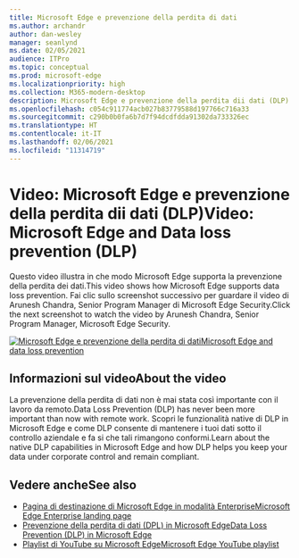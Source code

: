 ```yaml
---
title: Microsoft Edge e prevenzione della perdita di dati
ms.author: archandr
author: dan-wesley
manager: seanlynd
ms.date: 02/05/2021
audience: ITPro
ms.topic: conceptual
ms.prod: microsoft-edge
ms.localizationpriority: high
ms.collection: M365-modern-desktop
description: Microsoft Edge e prevenzione della perdita dii dati (DLP)
ms.openlocfilehash: c054c911774acb027b83779588d197766c716a33
ms.sourcegitcommit: c290b0b0fa6b7d7f94dcdfdda91302da733326ec
ms.translationtype: HT
ms.contentlocale: it-IT
ms.lasthandoff: 02/06/2021
ms.locfileid: "11314719"
---
```

# <span data-ttu-id="7df4d-103">Video: Microsoft Edge e prevenzione della perdita dii dati (DLP)</span><span class="sxs-lookup"><span data-stu-id="7df4d-103">Video: Microsoft Edge and Data loss prevention (DLP)</span></span>

<span data-ttu-id="7df4d-104">Questo video illustra in che modo Microsoft Edge supporta la prevenzione della perdita dei dati.</span><span class="sxs-lookup"><span data-stu-id="7df4d-104">This video shows how Microsoft Edge supports data loss prevention.</span></span> <span data-ttu-id="7df4d-105">Fai clic sullo screenshot successivo per guardare il video di Arunesh Chandra, Senior Program Manager di Microsoft Edge Security.</span><span class="sxs-lookup"><span data-stu-id="7df4d-105">Click the next screenshot to watch the video by Arunesh Chandra, Senior Program Manager, Microsoft Edge Security.</span></span>

[![ <span data-ttu-id="7df4d-106">Microsoft Edge e prevenzione della perdita di dati</span><span class="sxs-lookup"><span data-stu-id="7df4d-106">Microsoft Edge and data loss prevention</span></span>](media/microsoft-edge-security-dlp/0.png)](http://www.youtube.com/watch?v=dLD04U9eTqg " Microsoft Edge and data loss prevention")

## <span data-ttu-id="7df4d-107">Informazioni sul video</span><span class="sxs-lookup"><span data-stu-id="7df4d-107">About the video</span></span>

<span data-ttu-id="7df4d-108">La prevenzione della perdita di dati non è mai stata così importante con il lavoro da remoto.</span><span class="sxs-lookup"><span data-stu-id="7df4d-108">Data Loss Prevention (DLP) has never been more important than now with remote work.</span></span> <span data-ttu-id="7df4d-109">Scopri le funzionalità native di DLP in Microsoft Edge e come DLP consente di mantenere i tuoi dati sotto il controllo aziendale e fa si che tali rimangono conformi.</span><span class="sxs-lookup"><span data-stu-id="7df4d-109">Learn about the native DLP capabilities in Microsoft Edge and how DLP helps you keep your data under corporate control and remain compliant.</span></span>

## <span data-ttu-id="7df4d-110">Vedere anche</span><span class="sxs-lookup"><span data-stu-id="7df4d-110">See also</span></span>

- [<span data-ttu-id="7df4d-111">Pagina di destinazione di Microsoft Edge in modalità Enterprise</span><span class="sxs-lookup"><span data-stu-id="7df4d-111">Microsoft Edge Enterprise landing page</span></span>](https://aka.ms/EdgeEnterprise)
- [<span data-ttu-id="7df4d-112">Prevenzione della perdita di dati (DPL) in Microsoft Edge</span><span class="sxs-lookup"><span data-stu-id="7df4d-112">Data Loss Prevention (DLP) in Microsoft Edge</span></span>](microsoft-edge-security-dlp.md)
- [<span data-ttu-id="7df4d-113">Playlist di YouTube su Microsoft Edge</span><span class="sxs-lookup"><span data-stu-id="7df4d-113">Microsoft Edge YouTube playlist</span></span>](https://www.youtube.com/playlist?list=PLXtHYVsvn_b-uXh1tMeYpT-0iD8tD3tFy)
